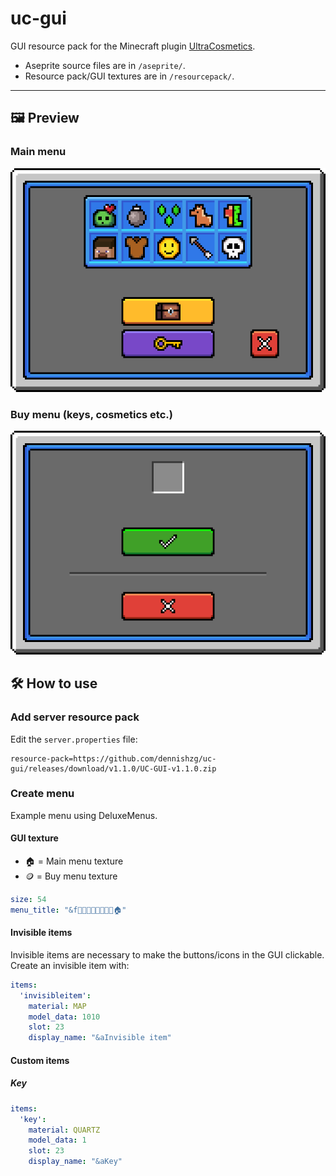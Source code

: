 # uc-gui

GUI resource pack for the Minecraft plugin [UltraCosmetics](https://www.spigotmc.org/resources/10905/).

- Aseprite source files are in `/aseprite/`.
- Resource pack/GUI textures are in `/resourcepack/`.

---

## 🖼️ Preview

### Main menu

![Main menu](.github/readme-assets/do-not-use-main-menu.png)

### Buy menu (keys, cosmetics etc.)

![Buy menu](.github/readme-assets/do-not-use-buy-menu.png)

## 🛠️ How to use

### Add server resource pack

Edit the `server.properties` file:

```properties
resource-pack=https://github.com/dennishzg/uc-gui/releases/download/v1.1.0/UC-GUI-v1.1.0.zip
```

### Create menu

Example menu using DeluxeMenus.

#### GUI texture

- 🏠 = Main menu texture
- 🪙 = Buy menu texture

```yaml
size: 54
menu_title: "&f🎲🎲🎲🎲🎲🎲🎲🎲🏠"
```

#### Invisible items

Invisible items are necessary to make the buttons/icons in the GUI clickable. Create an invisible item with:

```yaml
items:
  'invisibleitem':
    material: MAP
    model_data: 1010
    slot: 23
    display_name: "&aInvisible item"
```

#### Custom items

##### Key

```yaml
items:
  'key':
    material: QUARTZ
    model_data: 1
    slot: 23
    display_name: "&aKey"
```
